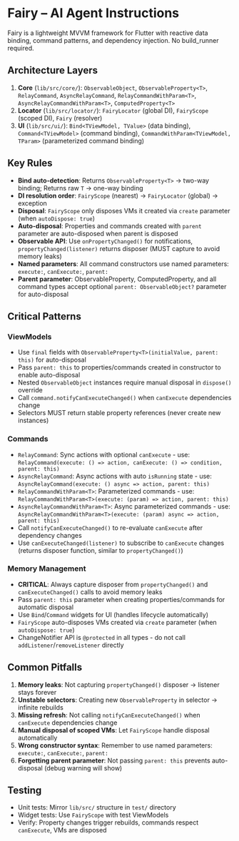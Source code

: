 # Fairy – AI Agent Instructions

Fairy is a lightweight MVVM framework for Flutter with reactive data binding, command patterns, and dependency injection. No build_runner required.

## Architecture Layers

1. **Core** (`lib/src/core/`): `ObservableObject`, `ObservableProperty<T>`, `RelayCommand`, `AsyncRelayCommand`, `RelayCommandWithParam<T>`, `AsyncRelayCommandWithParam<T>`, `ComputedProperty<T>`
2. **Locator** (`lib/src/locator/`): `FairyLocator` (global DI), `FairyScope` (scoped DI), `Fairy` (resolver)
3. **UI** (`lib/src/ui/`): `Bind<TViewModel, TValue>` (data binding), `Command<TViewModel>` (command binding), `CommandWithParam<TViewModel, TParam>` (parameterized command binding)

## Key Rules

- **Bind auto-detection**: Returns `ObservableProperty<T>` → two-way binding; Returns raw `T` → one-way binding
- **DI resolution order**: `FairyScope` (nearest) → `FairyLocator` (global) → exception
- **Disposal**: `FairyScope` only disposes VMs it created via `create` parameter (when `autoDispose: true`)
- **Auto-disposal**: Properties and commands created with `parent` parameter are auto-disposed when parent is disposed
- **Observable API**: Use `onPropertyChanged()` for notifications, `propertyChanged(listener)` returns disposer (MUST capture to avoid memory leaks)
- **Named parameters**: All command constructors use named parameters: `execute:`, `canExecute:`, `parent:`
- **Parent parameter**: ObservableProperty, ComputedProperty, and all command types accept optional `parent: ObservableObject?` parameter for auto-disposal

## Critical Patterns

### ViewModels
- Use `final` fields with `ObservableProperty<T>(initialValue, parent: this)` for auto-disposal
- Pass `parent: this` to properties/commands created in constructor to enable auto-disposal
- Nested `ObservableObject` instances require manual disposal in `dispose()` override
- Call `command.notifyCanExecuteChanged()` when `canExecute` dependencies change
- Selectors MUST return stable property references (never create new instances)

### Commands
- `RelayCommand`: Sync actions with optional `canExecute` - use: `RelayCommand(execute: () => action, canExecute: () => condition, parent: this)`
- `AsyncRelayCommand`: Async actions with auto `isRunning` state - use: `AsyncRelayCommand(execute: () async => action, parent: this)`
- `RelayCommandWithParam<T>`: Parameterized commands - use: `RelayCommandWithParam<T>(execute: (param) => action, parent: this)`
- `AsyncRelayCommandWithParam<T>`: Async parameterized commands - use: `AsyncRelayCommandWithParam<T>(execute: (param) async => action, parent: this)`
- Call `notifyCanExecuteChanged()` to re-evaluate `canExecute` after dependency changes
- Use `canExecuteChanged(listener)` to subscribe to `canExecute` changes (returns disposer function, similar to `propertyChanged()`)

### Memory Management
- **CRITICAL**: Always capture disposer from `propertyChanged()` and `canExecuteChanged()` calls to avoid memory leaks
- Pass `parent: this` parameter when creating properties/commands for automatic disposal
- Use `Bind`/`Command` widgets for UI (handles lifecycle automatically)
- `FairyScope` auto-disposes VMs created via `create` parameter (when `autoDispose: true`)
- ChangeNotifier API is `@protected` in all types - do not call `addListener`/`removeListener` directly

## Common Pitfalls

1. **Memory leaks**: Not capturing `propertyChanged()` disposer → listener stays forever
2. **Unstable selectors**: Creating new `ObservableProperty` in selector → infinite rebuilds
3. **Missing refresh**: Not calling `notifyCanExecuteChanged()` when `canExecute` dependencies change
4. **Manual disposal of scoped VMs**: Let `FairyScope` handle disposal automatically
5. **Wrong constructor syntax**: Remember to use named parameters: `execute:`, `canExecute:`, `parent:`
6. **Forgetting parent parameter**: Not passing `parent: this` prevents auto-disposal (debug warning will show)

## Testing

- Unit tests: Mirror `lib/src/` structure in `test/` directory
- Widget tests: Use `FairyScope` with test ViewModels
- Verify: Property changes trigger rebuilds, commands respect `canExecute`, VMs are disposed
